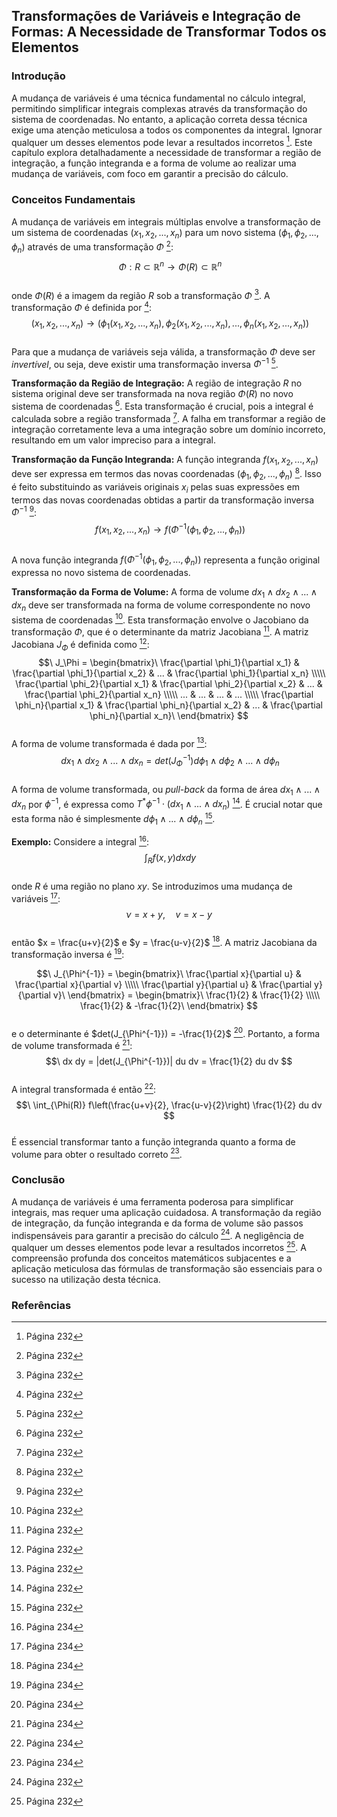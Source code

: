 ## Transformações de Variáveis e Integração de Formas: A Necessidade de Transformar Todos os Elementos

### Introdução
A mudança de variáveis é uma técnica fundamental no cálculo integral, permitindo simplificar integrais complexas através da transformação do sistema de coordenadas. No entanto, a aplicação correta dessa técnica exige uma atenção meticulosa a todos os componentes da integral. Ignorar qualquer um desses elementos pode levar a resultados incorretos [^1]. Este capítulo explora detalhadamente a necessidade de transformar a região de integração, a função integranda e a forma de volume ao realizar uma mudança de variáveis, com foco em garantir a precisão do cálculo.

### Conceitos Fundamentais
A mudança de variáveis em integrais múltiplas envolve a transformação de um sistema de coordenadas $(x_1, x_2, ..., x_n)$ para um novo sistema $(\phi_1, \phi_2, ..., \phi_n)$ através de uma transformação $\Phi$ [^1]:
$$\
\Phi: R \subset \mathbb{R}^n \rightarrow \Phi(R) \subset \mathbb{R}^n
$$\
onde $\Phi(R)$ é a imagem da região $R$ sob a transformação $\Phi$ [^1]. A transformação $\Phi$ é definida por [^1]:
$$\
(x_1, x_2, ..., x_n) \rightarrow (\phi_1(x_1, x_2, ..., x_n), \phi_2(x_1, x_2, ..., x_n), ..., \phi_n(x_1, x_2, ..., x_n))
$$\
Para que a mudança de variáveis seja válida, a transformação $\Phi$ deve ser *invertível*, ou seja, deve existir uma transformação inversa $\Phi^{-1}$ [^1].

**Transformação da Região de Integração:**
A região de integração $R$ no sistema original deve ser transformada na nova região $\Phi(R)$ no novo sistema de coordenadas [^1]. Esta transformação é crucial, pois a integral é calculada sobre a região transformada [^1]. A falha em transformar a região de integração corretamente leva a uma integração sobre um domínio incorreto, resultando em um valor impreciso para a integral.

**Transformação da Função Integranda:**
A função integranda $f(x_1, x_2, ..., x_n)$ deve ser expressa em termos das novas coordenadas $(\phi_1, \phi_2, ..., \phi_n)$ [^1]. Isso é feito substituindo as variáveis originais $x_i$ pelas suas expressões em termos das novas coordenadas obtidas a partir da transformação inversa $\Phi^{-1}$ [^1]:
$$\
f(x_1, x_2, ..., x_n) \rightarrow f(\Phi^{-1}(\phi_1, \phi_2, ..., \phi_n))
$$\
A nova função integranda $f(\Phi^{-1}(\phi_1, \phi_2, ..., \phi_n))$ representa a função original expressa no novo sistema de coordenadas.

**Transformação da Forma de Volume:**
A forma de volume $dx_1 \wedge dx_2 \wedge ... \wedge dx_n$ deve ser transformada na forma de volume correspondente no novo sistema de coordenadas [^1]. Esta transformação envolve o Jacobiano da transformação $\Phi$, que é o determinante da matriz Jacobiana [^1]. A matriz Jacobiana $J_\Phi$ é definida como [^1]:
$$\
J_\Phi = \begin{bmatrix}\
\frac{\partial \phi_1}{\partial x_1} & \frac{\partial \phi_1}{\partial x_2} & ... & \frac{\partial \phi_1}{\partial x_n} \\\\\
\frac{\partial \phi_2}{\partial x_1} & \frac{\partial \phi_2}{\partial x_2} & ... & \frac{\partial \phi_2}{\partial x_n} \\\\\
... & ... & ... & ... \\\\\
\frac{\partial \phi_n}{\partial x_1} & \frac{\partial \phi_n}{\partial x_2} & ... & \frac{\partial \phi_n}{\partial x_n}\
\end{bmatrix}
$$\
A forma de volume transformada é dada por [^1]:
$$\
dx_1 \wedge dx_2 \wedge ... \wedge dx_n = det(J_\Phi^{-1}) d\phi_1 \wedge d\phi_2 \wedge ... \wedge d\phi_n
$$\
A forma de volume transformada, ou *pull-back* da forma de área $dx_1 \wedge ... \wedge dx_n$ por $\phi^{-1}$, é expressa como $T^* \phi^{-1} \cdot (dx_1 \wedge ... \wedge dx_n)$ [^1]. É crucial notar que esta forma não é simplesmente $d\phi_1 \wedge ... \wedge d\phi_n$ [^1].

**Exemplo:**
Considere a integral [^4]:
$$\
\int_R f(x, y) dx dy
$$\
onde $R$ é uma região no plano $xy$. Se introduzimos uma mudança de variáveis [^4]:
$$\nu = x + y, \quad v = x - y
$$\
então $x = \frac{u+v}{2}$ e $y = \frac{u-v}{2}$ [^4]. A matriz Jacobiana da transformação inversa é [^4]:

$$\
J_{\Phi^{-1}} = \begin{bmatrix}\
\frac{\partial x}{\partial u} & \frac{\partial x}{\partial v} \\\\\
\frac{\partial y}{\partial u} & \frac{\partial y}{\partial v}\
\end{bmatrix} = \begin{bmatrix}\
\frac{1}{2} & \frac{1}{2} \\\\\
\frac{1}{2} & -\frac{1}{2}\
\end{bmatrix}
$$\
e o determinante é $det(J_{\Phi^{-1}}) = -\frac{1}{2}$ [^4]. Portanto, a forma de volume transformada é [^4]:
$$\
dx dy = |det(J_{\Phi^{-1}})| du dv = \frac{1}{2} du dv
$$\
A integral transformada é então [^4]:
$$\
\int_{\Phi(R)} f\left(\frac{u+v}{2}, \frac{u-v}{2}\right) \frac{1}{2} du dv
$$\
É essencial transformar tanto a função integranda quanto a forma de volume para obter o resultado correto [^4].

### Conclusão
A mudança de variáveis é uma ferramenta poderosa para simplificar integrais, mas requer uma aplicação cuidadosa. A transformação da região de integração, da função integranda e da forma de volume são passos indispensáveis para garantir a precisão do cálculo [^1]. A negligência de qualquer um desses elementos pode levar a resultados incorretos [^1]. A compreensão profunda dos conceitos matemáticos subjacentes e a aplicação meticulosa das fórmulas de transformação são essenciais para o sucesso na utilização desta técnica.
### Referências
[^1]: Página 232
[^4]: Página 234
<!-- END -->
